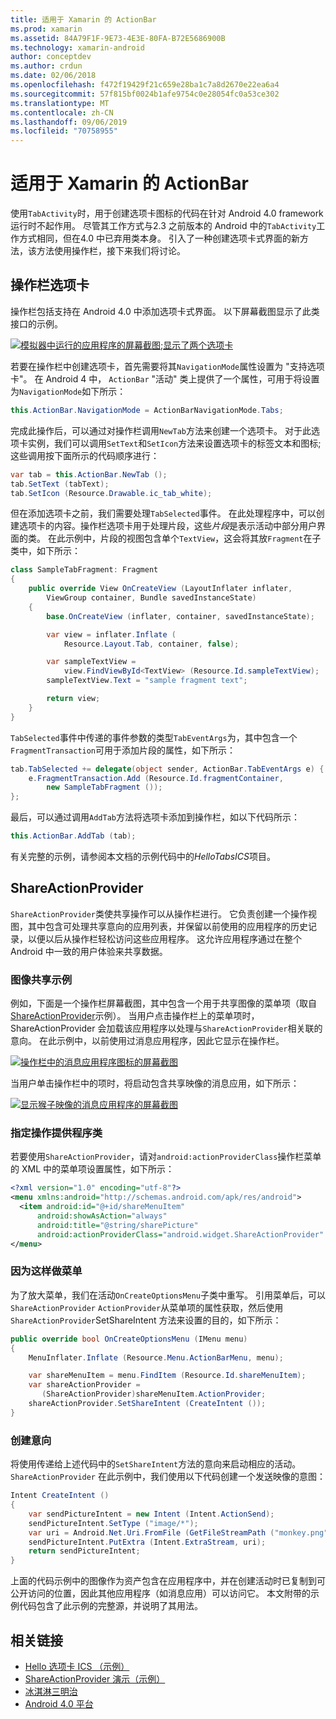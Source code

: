 ```yaml
---
title: 适用于 Xamarin 的 ActionBar
ms.prod: xamarin
ms.assetid: 84A79F1F-9E73-4E3E-80FA-B72E5686900B
ms.technology: xamarin-android
author: conceptdev
ms.author: crdun
ms.date: 02/06/2018
ms.openlocfilehash: f472f19429f21c659e28ba1c7a8d2670e22ea6a4
ms.sourcegitcommit: 57f815bf0024b1afe9754c0e28054fc0a53ce302
ms.translationtype: MT
ms.contentlocale: zh-CN
ms.lasthandoff: 09/06/2019
ms.locfileid: "70758955"
---
```

# <a name="actionbar-for-xamarinandroid"></a>适用于 Xamarin 的 ActionBar

使用`TabActivity`时，用于创建选项卡图标的代码在针对 Android 4.0 framework 运行时不起作用。 尽管其工作方式与2.3 之前版本的 Android 中的`TabActivity`工作方式相同，但在4.0 中已弃用类本身。 引入了一种创建选项卡式界面的新方法，该方法使用操作栏，接下来我们将讨论。

## <a name="action-bar-tabs"></a>操作栏选项卡

操作栏包括支持在 Android 4.0 中添加选项卡式界面。
以下屏幕截图显示了此类接口的示例。

[![模拟器中运行的应用程序的屏幕截图;显示了两个选项卡](action-bar-images/25-actionbartabs.png)](action-bar-images/25-actionbartabs.png#lightbox)

若要在操作栏中创建选项卡，首先需要将其`NavigationMode`属性设置为 "支持选项卡"。 在 Android 4 中， `ActionBar` "活动" 类上提供了一个属性，可用于将设置为`NavigationMode`如下所示：

```csharp
this.ActionBar.NavigationMode = ActionBarNavigationMode.Tabs;
```

完成此操作后，可以通过对操作栏调用`NewTab`方法来创建一个选项卡。 对于此选项卡实例，我们可以调用`SetText`和`SetIcon`方法来设置选项卡的标签文本和图标; 这些调用按下面所示的代码顺序进行：

```csharp
var tab = this.ActionBar.NewTab ();
tab.SetText (tabText);
tab.SetIcon (Resource.Drawable.ic_tab_white);
```

但在添加选项卡之前，我们需要处理`TabSelected`事件。 在此处理程序中，可以创建选项卡的内容。操作栏选项卡用于处理片段，这些*片段*是表示活动中部分用户界面的类。 在此示例中，片段的视图包含单个`TextView`，这会将其放`Fragment`在子类中，如下所示：

```csharp
class SampleTabFragment: Fragment
{           
    public override View OnCreateView (LayoutInflater inflater,
        ViewGroup container, Bundle savedInstanceState)
    {
        base.OnCreateView (inflater, container, savedInstanceState);

        var view = inflater.Inflate (
            Resource.Layout.Tab, container, false);

        var sampleTextView =
            view.FindViewById<TextView> (Resource.Id.sampleTextView);            
        sampleTextView.Text = "sample fragment text";

        return view;
    }
}
```

`TabSelected`事件中传递的事件参数的类型`TabEventArgs`为，其中包含一个`FragmentTransaction`可用于添加片段的属性，如下所示：

```csharp
tab.TabSelected += delegate(object sender, ActionBar.TabEventArgs e) {             
    e.FragmentTransaction.Add (Resource.Id.fragmentContainer,
        new SampleTabFragment ());
};
```

最后，可以通过调用`AddTab`方法将选项卡添加到操作栏，如以下代码所示：

```csharp
this.ActionBar.AddTab (tab);
```

有关完整的示例，请参阅本文档的示例代码中的*HelloTabsICS*项目。

## <a name="shareactionprovider"></a>ShareActionProvider

`ShareActionProvider`类使共享操作可以从操作栏进行。 它负责创建一个操作视图，其中包含可处理共享意向的应用列表，并保留以前使用的应用程序的历史记录，以便以后从操作栏轻松访问这些应用程序。 这允许应用程序通过在整个 Android 中一致的用户体验来共享数据。

### <a name="image-sharing-example"></a>图像共享示例

例如，下面是一个操作栏屏幕截图，其中包含一个用于共享图像的菜单项（取自[ShareActionProvider](https://docs.microsoft.com/samples/xamarin/monodroid-samples/shareactionproviderdemo)示例）。 当用户点击操作栏上的菜单项时，ShareActionProvider 会加载该应用程序以处理与`ShareActionProvider`相关联的意向。 在此示例中，以前使用过消息应用程序，因此它显示在操作栏。

[![操作栏中的消息应用程序图标的屏幕截图](action-bar-images/09-shareactionprovider.png)](action-bar-images/09-shareactionprovider.png#lightbox)

当用户单击操作栏中的项时，将启动包含共享映像的消息应用，如下所示：

[![显示猴子映像的消息应用程序的屏幕截图](action-bar-images/10-messagewithimage.png)](action-bar-images/10-messagewithimage.png#lightbox)

### <a name="specifying-the-action-provider-class"></a>指定操作提供程序类

若要使用`ShareActionProvider`，请对`android:actionProviderClass`操作栏菜单的 XML 中的菜单项设置属性，如下所示：

```xml
<?xml version="1.0" encoding="utf-8"?>
<menu xmlns:android="http://schemas.android.com/apk/res/android">
  <item android:id="@+id/shareMenuItem"
      android:showAsAction="always"
      android:title="@string/sharePicture"
      android:actionProviderClass="android.widget.ShareActionProvider" />
</menu>
```

### <a name="inflating-the-menu"></a>因为这样做菜单

为了放大菜单，我们在活动`OnCreateOptionsMenu`子类中重写。 引用菜单后，可以`ShareActionProvider` `ActionProvider`从菜单项的属性获取，然后使用`ShareActionProvider`SetShareIntent 方法来设置的目的，如下所示：

```csharp
public override bool OnCreateOptionsMenu (IMenu menu)
{
    MenuInflater.Inflate (Resource.Menu.ActionBarMenu, menu);       

    var shareMenuItem = menu.FindItem (Resource.Id.shareMenuItem);           
    var shareActionProvider =
       (ShareActionProvider)shareMenuItem.ActionProvider;
    shareActionProvider.SetShareIntent (CreateIntent ());
}
```

### <a name="creating-the-intent"></a>创建意向

将使用传递给上述代码中的`SetShareIntent`方法的意向来启动相应的活动。 `ShareActionProvider` 在此示例中，我们使用以下代码创建一个发送映像的意图：

```csharp
Intent CreateIntent ()
{  
    var sendPictureIntent = new Intent (Intent.ActionSend);
    sendPictureIntent.SetType ("image/*");
    var uri = Android.Net.Uri.FromFile (GetFileStreamPath ("monkey.png"));          
    sendPictureIntent.PutExtra (Intent.ExtraStream, uri);
    return sendPictureIntent;
}
```

上面的代码示例中的图像作为资产包含在应用程序中，并在创建活动时已复制到可公开访问的位置，因此其他应用程序（如消息应用）可以访问它。 本文附带的示例代码包含了此示例的完整源，并说明了其用法。

## <a name="related-links"></a>相关链接

- [Hello 选项卡 ICS （示例）](https://docs.microsoft.com/samples/xamarin/monodroid-samples/hellotabsics)
- [ShareActionProvider 演示（示例）](https://docs.microsoft.com/samples/xamarin/monodroid-samples/shareactionproviderdemo)
- [冰淇淋三明治](http://www.android.com/about/ice-cream-sandwich/)
- [Android 4.0 平台](https://developer.android.com/sdk/android-4.0.html)
